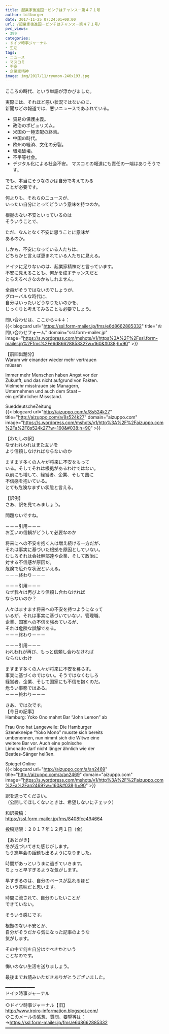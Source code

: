 ```yaml
---
title: 起業家後進国－ピンチはチャンス－第４７１号
author: bitburger
date: 2017-11-25 07:24:01+00:00
url: /起業家後進国－ピンチはチャンス－第４７１号/
pvc_views:
- 399
categories:
- ドイツ時事ジャーナル
- 生活
tags:
- ニュース
- マスコミ
- 不安
- 企業家精神
image: img/2017/11/ryumon-246x193.jpg
---
```

こころの時代、という単語が浮かびました。  
  
実際には、それほど悪い状況ではないのに、  
新聞などの報道では、悪いニュースであふれている。  
  


  * 貿易の保護主義。
  * 政治のポピュリズム。
  * 米国の一極支配の終焉。
  * 中国の時代。
  * 欧州の経済、文化の分裂。
  * 環境破壊。
  * 不平等社会。
  * デジタル化による社会不安。 マスコミの報道にも責任の一端はありそうです。

  
でも、本当にそうなのかは自分で考えてみる  
ことが必要です。 

何よりも、それらのニュースが、  
いったい自分にとってどういう意味を持つのか。  
  
根拠のない不安といっているのは  
そういうことで、  
  
ただ、なんとなく不安に思うことに意味が  
あるのか。  
  
しかも、不安になっている人たちは、  
どちらかと言えば恵まれている人たちに見える。  
  
ドイツに足りないのは、起業家精神だと言っています。  
不安に見えることも、何かを成すチャンスだと  
とらえるべきなのかもしれません。  
  
全員がそうではないのでしょうが、  
グローバルな時代に、  
自分はいったいどうなりたいのかを、  
じっくりと考えてみることも必要でしょう。

問い合わせは、ここから↓↓↓：  
{{< blogcard url="https://ssl.form-mailer.jp/fms/e6d8662885332" title="&#12362;&#21839;&#12356;&#21512;&#12431;&#12379;&#12501;&#12457;&#12540;&#12512;" domain="ssl.form-mailer.jp" image="https://s.wordpress.com/mshots/v1/https%3A%2F%2Fssl.form-mailer.jp%2Ffms%2Fe6d8662885332?w=160&#038;h=90" >}} 

【前回出題分】  
Warum wir einander wieder mehr vertrauen  
müssen  
  
Immer mehr Menschen haben Angst vor der  
Zukunft, und das nicht aufgrund von Fakten.  
Vielmehr misstrauen sie Managern,  
Unternehmen und auch dem Staat &#8211;  
ein gefährlicher Missstand.  
  
SueddeutscheZeitung  
{{< blogcard url="http://aizuppo.com/a/8s524k27" title="http://aizuppo.com/a/8s524k27" domain="aizuppo.com" image="https://s.wordpress.com/mshots/v1/http%3A%2F%2Faizuppo.com%2Fa%2F8s524k27?w=160&#038;h=90" >}} 

【わたしの訳】  
なぜわれわれはまた互いを  
より信頼しなければならないのか  
  
ますます多くの人々が将来に不安をもって  
いる。そしてそれは根拠があるわけではない。  
以前にも増して、経営者、企業、そして国に  
不信感を抱いている。  
とても危険なまずい状態と言える。

【訳例】  
さあ、訳を見てみましょう。  
  
問題ないですね。 

－－－引用－－－  
お互いの信頼がどうして必要なのか  
  
将来にへの不安を抱く人は増え続ける一方だが、  
それは事実に基づいた根拠を原因としていない。  
むしろそれは会社幹部達や企業、そして政治に  
対する不信感が原因だ。  
危険で厄介な状況といえる。  
－－－終わり－－－ 

－－－引用－－－  
なぜ我々は再びより信頼し合わなければ  
ならないのか？  
  
人々はますます将来への不安を持つようになって  
いるが、それは事実に基づいていない。管理職、  
企業、国家への不信を強めているが、  
それは危険な誤解である。  
－－－終わり－－－ 

－－－引用－－－  
われわれが再び、もっと信頼し合わなければ  
ならないわけ  
  
ますます多くの人々が将来に不安を募らす。  
事実に基づくのではない。そうではなくむしろ  
経営者、企業、そして国家にも不信を抱くのだ。  
危うい事態ではある。  
－－－終わり－－－

さあ、では次です。  
【今日の記事】  
Hamburg: Yoko Ono mahnt Bar &#8220;John Lemon&#8221; ab  
  
Frau Ono hat Langeweile: Die Hamburger  
Szenekneipe &#8220;Yoko Mono&#8221; musste sich bereits  
umbenennen, nun nimmt sich die Witwe eine  
weitere Bar vor. Auch eine polnische  
Limonade darf nicht länger ähnlich wie der  
Beatles-Sänger heißen.  
  
Spiegel Online  
{{< blogcard url="http://aizuppo.com/a/an2469" title="http://aizuppo.com/a/an2469" domain="aizuppo.com" image="https://s.wordpress.com/mshots/v1/http%3A%2F%2Faizuppo.com%2Fa%2Fan2469?w=160&#038;h=90" >}} 

訳を送ってください。  
（公開してほしくないときは、希望しないにチェック）  
  
和訳投稿：  
 <https://ssl.form-mailer.jp/fms/8408fcc494664>  
  
投稿期限：２０１７年１２月１日（金） 

【あとがき】  
冬が近づいてきた感じがします。  
もう忘年会の話題も出るようになりました。  
  
時間があっというまに過ぎていきます。  
ちょっと早すぎるような気がします。  
  
早すぎるのは、自分のペースが乱れるほど  
という意味だと思います。  
  
時間に流されて、自分のしたいことが  
できていない。  
  
そういう感じです。  
  
根拠のない不安とか、  
自分がそうだから気になった記事のような  
気がします。  
  
その中で何を自分はすべきかという  
ことなのです。  
  
悔いのない生活を送りましょう。  
  
最後までお読みいただきありがとうございました。 

━━━━━━━━━━━  
ドイツ時事ジャーナル  
───────────  
◇ドイツ時事ジャーナル【旧】  
<http://www.iroiro-information.blogspot.com/>  
◇このメールの感想、質問、要望等は：  
-><https://ssl.form-mailer.jp/fms/e6d8662885332>  
━━━━━━━━━━━━━━━━━━━━━━━━━━━━